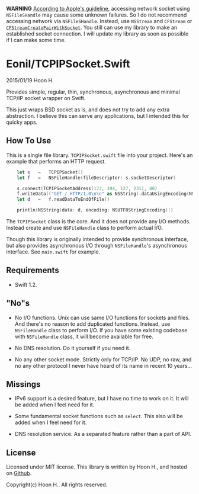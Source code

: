 **WARNING** [According to Apple's guideline](https://github.com/Eonil/TCPIPSocket.Swift/issues/1), accessing network socket using `NSFileSHandle` may cause some unknown failures. So I do not recommend accessing network via `NSFileSHandle`. Instead, use `NSStream` and `CFStream` or [`CFStreamCreatePairWithSocket`](http://stackoverflow.com/questions/9902707/ios-getting-cfreadstream-cfwritestream-from-a-socket). You still can use my library to make an established socket connection. I will update my library as soon as possible if I can make some time.

Eonil/TCPIPSocket.Swift
=======================
2015/01/19
Hoon H.


Provides simple, regular, thin, synchronous, asynchronous and minimal TCP/IP socket wrapper on Swift.

This just wraps BSD socket as is, and does not try to add any extra abstraction.
I believe this can serve any applications, but I intended this for quicky apps. 








How To Use
----------
This is a single file library.
`TCPIPSocket.swift` file into your project.
Here's an example that performs an HTTP request.

````swift
	let	s	=	TCPIPSocket()
	let	f	=	NSFileHandle(fileDescriptor: s.socketDescriptor)

	s.connect(TCPIPSocketAddress(173, 194, 127, 231), 80)
	f.writeData(("GET / HTTP/1.0\n\n" as NSString).dataUsingEncoding(NSUTF8StringEncoding)!)
	let	d	=	f.readDataToEndOfFile()

	println(NSString(data: d, encoding: NSUTF8StringEncoding)!)
````

The `TCPIPSocket` class is the core. And it does not provide any I/O methods. 
Instead create and use `NSFileHandle` class to perform actual I/O.

Though this library is originally intended to provide synchronous interface, 
but also provides asynchronous I/O through `NSFileHandle`'s asynchronous interface.
See `main.swift` for example.



Requirements
------------
-	Swift 1.2.





"No"s
---------
-	No I/O functions. Unix can use same I/O functions for sockets and files. And there's
	no reason to add duplicated functions. Instead, use `NSFileHandle` class to perform I/O.
	If you have some existing codebase with `NSFileHandle` class, it will become available 
	for free.

-	No DNS resolution. Do it yourself if you need it.

-	No any other socket mode. Strictly only for TCP/IP. No UDP, no raw, and no any other 
	protocol I never have heard of its name in recent 10 years...







Missings
--------
-	IPv6 support is a desired feature, but I have no time to work on it. It will be added 
	when I feel need for it.

-	Some fundamental socket functions such as `select`. This also will be added when I 
	feel need for it.

-	DNS resolution service. As a separated feature rather than a part of API.






License
-------
Licensed under MIT license.
This library is written by Hoon H., and hosted on [Github](https://github.com/Eonil/TCPIPSocket.Swift).

Copyright(c) Hoon H.. All rights reserved.





